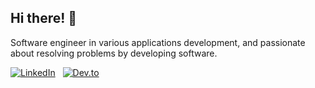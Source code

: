## Hi there! 👋

Software engineer in various applications development, and passionate about resolving problems by developing software.

[![LinkedIn](https://img.shields.io/badge/LinkedIn-informational?style=for-the-badge&color=006da9)](https://www.linkedin.com/in/takakd/)&nbsp;&nbsp;&nbsp;[![Dev.to](https://img.shields.io/badge/Dev.to-informational?style=for-the-badge&color=black)](https://dev.to/takakd)

<!--
------

[![takakd's github stats](https://github-readme-stats.vercel.app/api?username=takakd&count_private=true)](https://github.com/anuraghazra/github-readme-stats)
[![Top Langs](https://github-readme-stats.vercel.app/api/top-langs/?username=takakd&layout=compact)](https://github.com/anuraghazra/github-readme-stats)
-->
